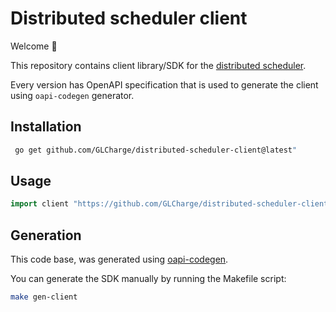 # Distributed scheduler client

Welcome 👋

This repository contains client library/SDK for
the [distributed scheduler](https://github.com/GLCharge/distributed-scheduler).

Every version has OpenAPI specification that is used to generate the client using `oapi-codegen` generator.

## Installation

```bash
 go get github.com/GLCharge/distributed-scheduler-client@latest"
```

## Usage

```go
import client "https://github.com/GLCharge/distributed-scheduler-client"
```

## Generation

This code base, was generated using [oapi-codegen](https://github.com/deepmap/oapi-codegen).

You can generate the SDK manually by running the Makefile script:

```bash
make gen-client
```
